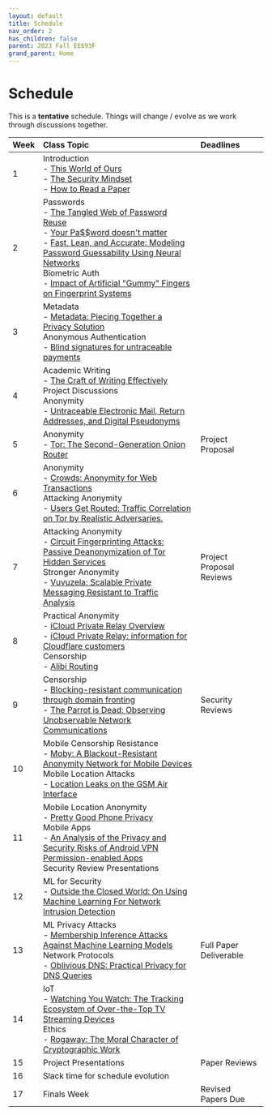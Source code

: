 ```yaml
---
layout: default
title: Schedule
nav_order: 2
has_children: false
parent: 2023 Fall EE693F
grand_parent: Home
---
```


# Schedule 

This is a **tentative** schedule. Things will change / evolve as we work through discussions together.

| Week       | Class Topic | Deadlines |
|:-----------|:------------------------------------------------------|:------------------|
| 1 | Introduction<br>- [This World of Ours](papers/mickens.pdf)<br>- [The Security Mindset](https://www.schneier.com/blog/archives/2008/03/the_security_mi_1.html)<br>- [How to Read a Paper](papers/how_to_read_a_paper.pdf) | |
| 2 | Passwords<br>- [The Tangled Web of Password Reuse](papers/tangled-web.pdf)<br>- [Your Pa$$word doesn't matter](https://techcommunity.microsoft.com/t5/microsoft-entra-azure-ad-blog/your-pa-word-doesn-t-matter/ba-p/731984)<br>- [Fast, Lean, and Accurate: Modeling Password Guessability Using Neural Networks](papers/neural-passwords.pdf)<br>Biometric Auth<br>- [Impact of Artificial "Gummy" Fingers on Fingerprint Systems](https://cryptome.org/gummy.htm) | |
| 3 | Metadata<br>- [Metadata: Piecing Together a Privacy Solution](papers/metadata.pdf)<br>Anonymous Authentication<br>- [Blind signatures for untraceable payments](papers/blindsignatures.pdf) | |
| 4 | Academic Writing<br>- [The Craft of Writing Effectively](https://youtu.be/vtIzMaLkCaM)<br> Project Discussions<br> Anonymity<br>- [Untraceable Electronic Mail, Return Addresses, and Digital Pseudonyms](papers/chaum-mix.pdf) | |
| 5 | Anonymity<br>- [Tor: The Second-Generation Onion Router](papers/tor.pdf) | Project Proposal |
| 6 | Anonymity<br>- [Crowds: Anonymity for Web Transactions](papers/crowds.pdf)<br>Attacking Anonymity<br>- [Users Get Routed: Traffic Correlation on Tor by Realistic Adversaries.](papers/usersrouted-ccs13.pdf) | |
| 7 | Attacking Anonymity<br>- [Circuit Fingerprinting Attacks: Passive Deanonymization of Tor Hidden Services](papers/circuit-fingerprinting.pdf)<br>Stronger Anonymity<br>- [Vuvuzela: Scalable Private Messaging Resistant to Traffic Analysis](papers/vuvuzela.pdf) | Project Proposal Reviews |
| 8 | Practical Anonymity<br>- [iCloud Private Relay Overview](papers/apple_pr.pdf)<br>- [iCloud Private Relay: information for Cloudflare customers](https://blog.cloudflare.com/icloud-private-relay/)<br>Censorship<br>- [Alibi Routing](papers/alibi-routing.pdf) |  |
| 9 | Censorship<br>- [Blocking-resistant communication through domain fronting](papers/domain-fronting.pdf)<br>- [The Parrot is Dead: Observing Unobservable Network Communications](papers/parrot.pdf) | Security Reviews    |
| 10 | Mobile Censorship Resistance<br>- [Moby: A Blackout-Resistant Anonymity Network for Mobile Devices](papers/moby.pdf)<br>Mobile Location Attacks<br>- [Location Leaks on the GSM Air Interface](papers/location_leaks_gsm.pdf) |     |
| 11 | Mobile Location Anonymity<br>- [Pretty Good Phone Privacy](papers/pgpp.pdf)<br>Mobile Apps<br>- [An Analysis of the Privacy and Security Risks of Android VPN Permission-enabled Apps](papers/vpn-app-risks.pdf)<br>Security Review Presentations | |
| 12 | ML for Security<br>- [Outside the Closed World: On Using Machine Learning For Network Intrusion Detection](papers/ML-for-IDS.pdf) | |
| 13 | ML Privacy Attacks<br>- [Membership Inference Attacks Against Machine Learning Models](papers/membership.pdf)<br>Network Protocols<br>- [Oblivious DNS: Practical Privacy for DNS Queries](papers/odns.pdf) | Full Paper Deliverable |
| 14 | IoT<br>- [Watching You Watch: The Tracking Ecosystem of Over-the-Top TV Streaming Devices](papers/watching.pdf)<br>Ethics<br>- [Rogaway: The Moral Character of Cryptographic Work](papers/rogaway.pdf) |  |
| 15 | Project Presentations | Paper Reviews |
| 16 | Slack time for schedule evolution| |
| 17 | Finals Week | Revised Papers Due |


<!--  -->
<!-- |  10/5/2022 | Stronger Anonymity<br>- [The Dining Cryptographers Problem: Unconditional Sender and Recipient Untraceability](papers/dining-cryptographers.pdf) |     | -->
